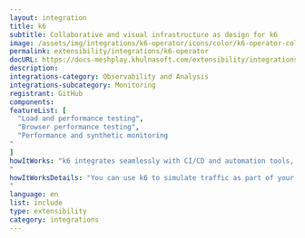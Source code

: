 ```yaml
---
layout: integration
title: k6
subtitle: Collaborative and visual infrastructure as design for k6
image: /assets/img/integrations/k6-operator/icons/color/k6-operator-color.svg
permalink: extensibility/integrations/k6-operator
docURL: https://docs-meshplay.khulnasoft.com/extensibility/integrations/k6-operator
description: 
integrations-category: Observability and Analysis
integrations-subcategory: Monitoring
registrant: GitHub
components: 
featureList: [
  "Load and performance testing",
  "Browser performance testing",
  "Performance and synthetic monitoring
"
]
howItWorks: "k6 integrates seamlessly with CI/CD and automation tools, enabling engineering teams to automate performance testing as part of their development and release cycle.
"
howItWorksDetails: "You can use k6 to simulate traffic as part of your chaos experiments, trigger them from your k6 tests or inject different types of faults in Kubernetes with xk6-disruptor.
"
language: en
list: include
type: extensibility
category: integrations
---
```

